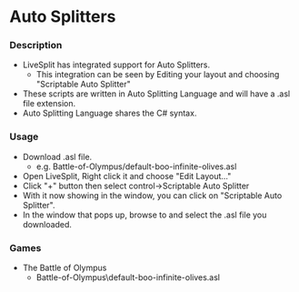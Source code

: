 # Auto Splitters
### Description
* LiveSplit has integrated support for Auto Splitters.
  * This integration can be seen by Editing your layout and choosing "Scriptable Auto Splitter"
* These scripts are written in Auto Splitting Language and will have a .asl file extension.
* Auto Splitting Language shares the C# syntax.

 ### Usage
 * Download .asl file. 
     * e.g. Battle-of-Olympus/default-boo-infinite-olives.asl
 * Open LiveSplit, Right click it and choose "Edit Layout..."
 * Click "+" button then select control->Scriptable Auto Splitter
 * With it now showing in the window, you can click on "Scriptable Auto Splitter".
 * In the window that pops up, browse to and select the .asl file you downloaded.

### Games
* The Battle of Olympus
  * Battle-of-Olympus\default-boo-infinite-olives.asl